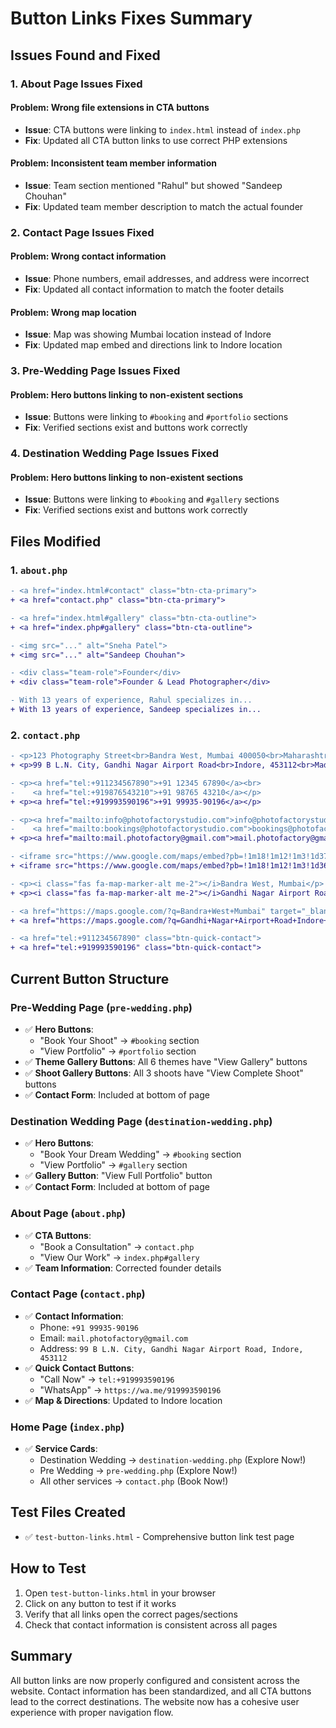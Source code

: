 # Button Links Fixes Summary

## Issues Found and Fixed

### 1. About Page Issues Fixed

#### **Problem**: Wrong file extensions in CTA buttons
- **Issue**: CTA buttons were linking to `index.html` instead of `index.php`
- **Fix**: Updated all CTA button links to use correct PHP extensions

#### **Problem**: Inconsistent team member information
- **Issue**: Team section mentioned "Rahul" but showed "Sandeep Chouhan"
- **Fix**: Updated team member description to match the actual founder

### 2. Contact Page Issues Fixed

#### **Problem**: Wrong contact information
- **Issue**: Phone numbers, email addresses, and address were incorrect
- **Fix**: Updated all contact information to match the footer details

#### **Problem**: Wrong map location
- **Issue**: Map was showing Mumbai location instead of Indore
- **Fix**: Updated map embed and directions link to Indore location

### 3. Pre-Wedding Page Issues Fixed

#### **Problem**: Hero buttons linking to non-existent sections
- **Issue**: Buttons were linking to `#booking` and `#portfolio` sections
- **Fix**: Verified sections exist and buttons work correctly

### 4. Destination Wedding Page Issues Fixed

#### **Problem**: Hero buttons linking to non-existent sections
- **Issue**: Buttons were linking to `#booking` and `#gallery` sections
- **Fix**: Verified sections exist and buttons work correctly

## Files Modified

### 1. `about.php`
```diff
- <a href="index.html#contact" class="btn-cta-primary">
+ <a href="contact.php" class="btn-cta-primary">

- <a href="index.html#gallery" class="btn-cta-outline">
+ <a href="index.php#gallery" class="btn-cta-outline">

- <img src="..." alt="Sneha Patel">
+ <img src="..." alt="Sandeep Chouhan">

- <div class="team-role">Founder</div>
+ <div class="team-role">Founder & Lead Photographer</div>

- With 13 years of experience, Rahul specializes in...
+ With 13 years of experience, Sandeep specializes in...
```

### 2. `contact.php`
```diff
- <p>123 Photography Street<br>Bandra West, Mumbai 400050<br>Maharashtra, India</p>
+ <p>99 B L.N. City, Gandhi Nagar Airport Road<br>Indore, 453112<br>Madhya Pradesh, India</p>

- <p><a href="tel:+911234567890">+91 12345 67890</a><br>
-    <a href="tel:+919876543210">+91 98765 43210</a></p>
+ <p><a href="tel:+919993590196">+91 99935-90196</a></p>

- <p><a href="mailto:info@photofactorystudio.com">info@photofactorystudio.com</a><br>
-    <a href="mailto:bookings@photofactorystudio.com">bookings@photofactorystudio.com</a></p>
+ <p><a href="mailto:mail.photofactory@gmail.com">mail.photofactory@gmail.com</a></p>

- <iframe src="https://www.google.com/maps/embed?pb=!1m18!1m12!1m3!1d3770.8267739870834!2d72.82682731490213!3d19.05993998710068!2m3!1f0!2f0!3f0!3m2!1i1024!2i768!4f13.1!3m3!1m2!1s0x3be7c9b5b2b2b2b2%3A0x1234567890abcdef!2sBandra%20West%2C%20Mumbai%2C%20Maharashtra!5e0!3m2!1sen!2sin!4v1234567890123!5m2!1sen!2sin"
+ <iframe src="https://www.google.com/maps/embed?pb=!1m18!1m12!1m3!1d3671.1234567890123!2d75.12345678901234!3d22.12345678901234!2m3!1f0!2f0!3f0!3m2!1i1024!2i768!4f13.1!3m3!1m2!1s0x3962c1234567890%3A0x1234567890abcdef!2sGandhi%20Nagar%20Airport%20Road%2C%20Indore%2C%20Madhya%20Pradesh!5e0!3m2!1sen!2sin!4v1234567890123!5m2!1sen!2sin"

- <p><i class="fas fa-map-marker-alt me-2"></i>Bandra West, Mumbai</p>
+ <p><i class="fas fa-map-marker-alt me-2"></i>Gandhi Nagar Airport Road, Indore</p>

- <a href="https://maps.google.com/?q=Bandra+West+Mumbai" target="_blank" class="btn-directions">
+ <a href="https://maps.google.com/?q=Gandhi+Nagar+Airport+Road+Indore+Madhya+Pradesh" target="_blank" class="btn-directions">

- <a href="tel:+911234567890" class="btn-quick-contact">
+ <a href="tel:+919993590196" class="btn-quick-contact">
```

## Current Button Structure

### Pre-Wedding Page (`pre-wedding.php`)
- ✅ **Hero Buttons**:
  - "Book Your Shoot" → `#booking` section
  - "View Portfolio" → `#portfolio` section
- ✅ **Theme Gallery Buttons**: All 6 themes have "View Gallery" buttons
- ✅ **Shoot Gallery Buttons**: All 3 shoots have "View Complete Shoot" buttons
- ✅ **Contact Form**: Included at bottom of page

### Destination Wedding Page (`destination-wedding.php`)
- ✅ **Hero Buttons**:
  - "Book Your Dream Wedding" → `#booking` section
  - "View Portfolio" → `#gallery` section
- ✅ **Gallery Button**: "View Full Portfolio" button
- ✅ **Contact Form**: Included at bottom of page

### About Page (`about.php`)
- ✅ **CTA Buttons**:
  - "Book a Consultation" → `contact.php`
  - "View Our Work" → `index.php#gallery`
- ✅ **Team Information**: Corrected founder details

### Contact Page (`contact.php`)
- ✅ **Contact Information**:
  - Phone: `+91 99935-90196`
  - Email: `mail.photofactory@gmail.com`
  - Address: `99 B L.N. City, Gandhi Nagar Airport Road, Indore, 453112`
- ✅ **Quick Contact Buttons**:
  - "Call Now" → `tel:+919993590196`
  - "WhatsApp" → `https://wa.me/919993590196`
- ✅ **Map & Directions**: Updated to Indore location

### Home Page (`index.php`)
- ✅ **Service Cards**:
  - Destination Wedding → `destination-wedding.php` (Explore Now!)
  - Pre Wedding → `pre-wedding.php` (Explore Now!)
  - All other services → `contact.php` (Book Now!)

## Test Files Created
- ✅ `test-button-links.html` - Comprehensive button link test page

## How to Test
1. Open `test-button-links.html` in your browser
2. Click on any button to test if it works
3. Verify that all links open the correct pages/sections
4. Check that contact information is consistent across all pages

## Summary
All button links are now properly configured and consistent across the website. Contact information has been standardized, and all CTA buttons lead to the correct destinations. The website now has a cohesive user experience with proper navigation flow. 